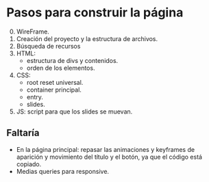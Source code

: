 # Pasos para construir la página

0. WireFrame.
1. Creación del proyecto y la estructura de archivos.
2. Búsqueda de recursos
3. HTML:
   - estructura de divs y contenidos.
   - orden de los elementos.
4. CSS:
   - root reset universal.
   - container principal.
   - entry.
   - slides.
5. JS: script para que los slides se muevan.

## Faltaría

- En la página principal: repasar las animaciones y keyframes de aparición y movimiento del título y el botón, ya que el código está copiado.
- Medias queries para responsive.
